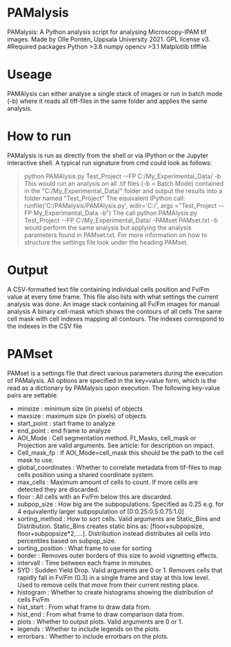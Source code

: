 # PAMalysis
PAMalysis: A Python analysis script for analysing Microscopy-IPAM tif images. Made by Olle Pontén, Uppsala University 2021. GPL license v3.
#Required packages
  Python >3.8
  numpy
  opencv >3.1
  Matplotlib
  tifffile
  

# Useage
PAMAlysis can either analyse a single stack of images or run in batch mode (-b) where it reads all tiff-files in the same folder and applies the same analysis.

# How to run
PAMalysis is run as directly from the shell or via IPython or the Jupyter interactive shell. A typical run signature from cmd could look as follows:
> python PAMAlysis.py Test_Project --FP C:/My_Experimental_Data/ -b
This would run an analysis on all .tif files (-b = Batch Mode) contained in the "C:/My_Experimental_Data/" folder and output the results into a folder named "Test_Project"
The equivalent IPython call:
runfile('C:/PAMalysis/PAMAlysis.py', wdir='C:/', args ="Test_Project --FP My_Experimental_Data -b")
The call
> python PAMAlysis.py Test_Project --FP C:/My_Experimental_Data/ -PAMset PAMset.txt -b
would perform the same analysis but applying the analysis parameters found in PAMset.txt. For more information on how to structure the settings file look under the heading PAMset.

# Output
  A CSV-formatted text file containing individual cells position and Fv/Fm value at every time frame. This file also lists with what settings the current analysis was done.
  An image stack containing all Fv/Fm images for manual analysis
  A binary cell-mask which shows the contours of all cells
  The same cell mask with cell indexes mapping all contours. The indexes correspond to the indexes in the CSV file

# PAMset
PAMset is a settings file that direct various parameters during the execution of PAMalysis. All options are specified in the key=value form, which is the read as a dictionary by PAMalysis upon execution.
The following key-value pairs are settable.
- minsize : minimum size (in pixels) of objects
- maxsize : maximum size (in pixels) of objects
- start_point : start frame to analyze
- end_point : end frame to analyze
- AOI_Mode : Cell segmentation method. Ft_Masks, cell_mask or Projection are valid arguments. See article: for description on impact.
- Cell_mask_fp : If AOI_Mode=cell_mask this should be the path to the cell mask to use.
- global_coordinates : Whether to correlate metadata from tif-files to map cells position using a shared coordinate system.
- max_cells : Maximum amount of cells to count. If more cells are detected they are discarded.
- floor : All cells with an Fv/Fm below this are discarded.
- subpop_size : How big are the subpopulations. Specified as 0.25 e.g. for 4 equivalently larger subpopulation of [0:0.25:0.5:0.75:1.0]
- sorting_method : How to sort cells. Valid arguments are Static_Bins and Distribution. Static_Bins creates static bins as: [floor+subpopsize, floor+subpopsize*2,....]. Distribution instead distributes all cells into percentiles based on subpop_size.
- sorting_position : What frame to use for sorting
- border : Removes outer borders of this size to avoid vignetting effects.
- intervall : Time between each frame in minutes.
- SYD : Sudden Yield Drop. Valid arguments are 0 or 1. Removes cells that rapidly fall in Fv/Fm (0.3) in a single frame and stay at this low level. Used to remove cells that move from their current resting place.
- histogram : Whether to create histograms showing the distribution of cells Fv/Fm
- hist_start : From what frame to draw data from.
- hist_end : From what frame to draw comparison data from.
- plots : Whether to output plots. Valid arguments are 0 or 1.
- legends : Whether to include legends on the plots.
- errorbars : Whether to include errorbars on the plots.
